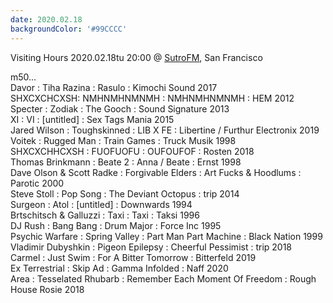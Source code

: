```yaml
---
date: 2020.02.18
backgroundColor: '#99CCCC'
---
```


Visiting Hours 2020.02.18tu 20:00 @ [SutroFM](http://www.sutrofm.net/), San Francisco

m50...  
Davor : Tiha Razina : Rasulo : Kimochi Sound 2017  
SHXCXCHCXSH: NMHNMHNMNMH : NMHNMHNMNMH : HEM 2012  
Specter : Zodiak : The Gooch : Sound Signature 2013  
XI : VI : \[untitled\] : Sex Tags Mania 2015  
Jared Wilson : Toughskinned : LIB X FE : Libertine / Furthur Electronix 2019  
Voitek : Rugged Man : Train Games : Truck Musik 1998  
SHXCXCHHCXSH : FUOFUOFU : OUFOUFOF : Rosten 2018  
Thomas Brinkmann : Beate 2 : Anna / Beate : Ernst 1998  
Dave Olson & Scott Radke : Forgivable Elders : Art Fucks & Hoodlums : Parotic 2000  
Steve Stoll : Pop Song : The Deviant Octopus : trip 2014  
Surgeon : Atol : \[untitled\] : Downwards 1994  
Brtschitsch & Galluzzi : Taxi : Taxi : Taksi 1996  
DJ Rush : Bang Bang : Drum Major : Force Inc 1995  
Psychic Warfare : Spring Valley : Part Man Part Machine : Black Nation 1999  
Vladimir Dubyshkin : Pigeon Epilepsy : Cheerful Pessimist : trip 2018  
Carmel : Just Swim : For A Bitter Tomorrow : Bitterfeld 2019  
Ex Terrestrial : Skip Ad : Gamma Infolded : Naff 2020  
Area : Tesselated Rhubarb : Remember Each Moment Of Freedom : Rough House Rosie 2018